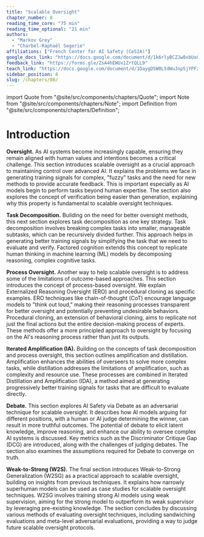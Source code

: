 ```yaml
---
title: "Scalable Oversight"
chapter_number: 8
reading_time_core: "75 min"
reading_time_optional: "21 min"
authors:
  - "Markov Grey"
  - "Charbel-Raphaël Segerie"
affiliations: ["French Center for AI Safety (CeSIA)"]
google_docs_link: "https://docs.google.com/document/d/1k6rlyBCZJw8xbUx0dzd-4sOhlzj-xzsmwi_OIZY1-3M/edit?usp=sharing"
feedback_link: "https://forms.gle/ZsA4hEWUx1ZrtQLL9"
teach_link: "https://docs.google.com/document/d/1DaygDSW0L5dWuJnpSjYPF2XUbW51UoBJsT1cjLYKc2w/edit?usp=sharing"
sidebar_position: 8
slug: /chapters/08/
---
```

import Quote from "@site/src/components/chapters/Quote";
import Note from "@site/src/components/chapters/Note";
import Definition from "@site/src/components/chapters/Definition";

# Introduction

**Oversight.** As AI systems become increasingly capable, ensuring they remain aligned with human values and intentions becomes a critical challenge. This section introduces scalable oversight as a crucial approach to maintaining control over advanced AI. It explains the problems we face in generating training signals for complex, "fuzzy" tasks and the need for new methods to provide accurate feedback. This is important especially as AI models begin to perform tasks beyond human expertise. The section also explores the concept of verification being easier than generation, explaining why this property is fundamental to scalable oversight techniques.

**Task Decomposition.** Building on the need for better oversight methods, this next section explores task decomposition as one key strategy. Task decomposition involves breaking complex tasks into smaller, manageable subtasks, which can be recursively divided further. This approach helps in generating better training signals by simplifying the task that we need to evaluate and verify. Factored cognition extends this concept to replicate human thinking in machine learning (ML) models by decomposing reasoning, complex cognitive tasks.

**Process Oversight.** Another way to help scalable oversight is to address some of the limitations of outcome-based approaches. This section introduces the concept of process-based oversight. We explain Externalized Reasoning Oversight (ERO) and procedural cloning as specific examples. ERO techniques like chain-of-thought (CoT) encourage language models to "think out loud," making their reasoning processes transparent for better oversight and potentially preventing undesirable behaviors. Procedural cloning, an extension of behavioral cloning, aims to replicate not just the final actions but the entire decision-making process of experts. These methods offer a more principled approach to oversight by focusing on the AI's reasoning process rather than just its outputs.

**Iterated Amplification (IA).** Building on the concepts of task decomposition and process oversight, this section outlines amplification and distillation. Amplification enhances the abilities of overseers to solve more complex tasks, while distillation addresses the limitations of amplification, such as complexity and resource use. These processes are combined in Iterated Distillation and Amplification (IDA), a method aimed at generating progressively better training signals for tasks that are difficult to evaluate directly.

**Debate.** This section explores AI Safety via Debate as an adversarial technique for scalable oversight. It describes how AI models arguing for different positions, with a human or AI judge determining the winner, can result in more truthful outcomes. The potential of debate to elicit latent knowledge, improve reasoning, and enhance our ability to oversee complex AI systems is discussed. Key metrics such as the Discriminator Critique Gap (DCG) are introduced, along with the challenges of judging debates. The section also examines the assumptions required for Debate to converge on truth.

**Weak-to-Strong (W2S).** The final section introduces Weak-to-Strong Generalization (W2SG) as a practical approach to scalable oversight, building on insights from previous techniques. It explains how narrowly superhuman models can be used as case studies for scalable oversight techniques. W2SG involves training strong AI models using weak supervision, aiming for the strong model to outperform its weak supervisor by leveraging pre-existing knowledge. The section concludes by discussing various methods of evaluating oversight techniques, including sandwiching evaluations and meta-level adversarial evaluations, providing a way to judge future scalable oversight protocols.